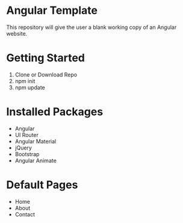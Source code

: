 # Angular Template

This repository will give the user a blank working copy of an Angular website.

# Getting Started
  1. Clone or Download Repo
  2. npm init
  3. npm update

# Installed Packages
  - Angular
  - UI Router
  - Angular Material
  - jQuery
  - Bootstrap
  - Angular Animate
  
# Default Pages
  - Home 
  - About
  - Contact
